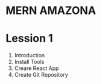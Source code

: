 # MERN AMAZONA

# Lession 1

1. Introduction
2. Install Tools
3. Creare React App
4. Create Git Repository
